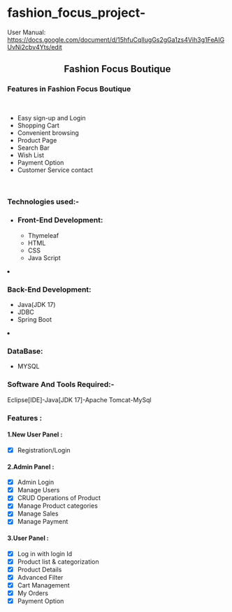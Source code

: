 # fashion_focus_project-
 User Manual: https://docs.google.com/document/d/15hfuCqlIugGs2gGa1zs4Vih3g1FeAIGUvNi2cbv4Yts/edit
<div align="center"> <h2>Fashion Focus Boutique</h2></div>	
<h3>Features in  Fashion Focus Boutique</h3>
<br>
<ul>
	<li>	Easy sign-up and Login</li>
	<li>Shopping Cart</li>
	<li>Convenient browsing</li>
	<li>Product Page</li>
	<li>	Search Bar</li>
	<li>Wish List</li>
	<li>Payment Option</li>
	<li>Customer Service contact </li></ul>
	<br>
	<h3>Technologies used:-</h3>
	<ul>
	<li><h3>Front-End Development:</h3>
		<ul>
	<li>Thymeleaf</li>
	<li>HTML</li>
			<li>CSS</li>
			<li>Java Script</li></ul>
		</ul>
	<li><h3>Back-End Development:</h3>
		<ul>
	<li>Java(JDK 17)</li>
	<li>JDBC</li>
			<li>Spring Boot</li></ul>
		<li><h3>DataBase:</h3>
			<ul>
				<li>MYSQL</li></ul>
	</ul>
	<h3>Software And Tools Required:- </h3> <p>Eclipse[IDE]-Java[JDK 17]-Apache Tomcat-MySql</p>
	<h3>Features :</h3>
	
<h4> 1.New User Panel :</h4>

- [X] Registration/Login
	
<h4> 2.Admin Panel : </h4>

- [X] Admin Login
- [X] Manage Users
- [X] CRUD Operations of Product 	
- [X] Manage Product categories
- [X] Manage Sales
- [X] Manage Payment

<h4> 3.User Panel :</h4>

- [X] Log in with login Id
- [X] Product list & categorization
- [X] Product Details	
- [X] Advanced Filter
- [X] Cart Management
- [X] My Orders
- [X] Payment Option
